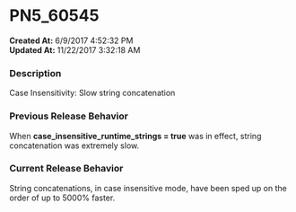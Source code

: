 # PN5_60545

**Created At:** 6/9/2017 4:52:32 PM  
**Updated At:** 11/22/2017 3:32:18 AM  


### Description

Case Insensitivity: Slow string concatenation

### Previous Release Behavior

When **case\_insensitive\_runtime\_strings = true** was in effect, string concatenation was extremely slow.

### Current Release Behavior

String concatenations, in case insensitive mode, have been sped up on the order of up to 5000% faster.

### 

